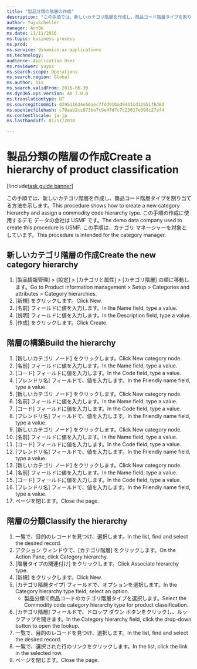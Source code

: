 ```yaml
--- 
title: "製品分類の階層の作成"
description: "この手順では、新しいカテゴリ階層を作成し、商品コード階層タイプを割り当てる方法を示します。"
author: YuyuScheller
manager: AnnBe
ms.date: 11/11/2016
ms.topic: business-process
ms.prod: 
ms.service: dynamics-ax-applications
ms.technology: 
audience: Application User
ms.reviewer: yuyus
ms.search.scope: Operations
ms.search.region: Global
ms.author: bis
ms.search.validFrom: 2016-06-30
ms.dyn365.ops.version: AX 7.0.0
ms.translationtype: HT
ms.sourcegitcommit: 029511634e56aec7fdd91bad9441cd12951fbd8d
ms.openlocfilehash: c70aab2cc873be7c9e47d7c7c23017e390c27af4
ms.contentlocale: ja-jp
ms.lasthandoff: 01/17/2018

---
```

# <a name="create-a-hierarchy-of-product-classification"></a><span data-ttu-id="d1aed-103">製品分類の階層の作成</span><span class="sxs-lookup"><span data-stu-id="d1aed-103">Create a hierarchy of product classification</span></span>

[!include[task guide banner](../../includes/task-guide-banner.md)]

<span data-ttu-id="d1aed-104">この手順では、新しいカテゴリ階層を作成し、商品コード階層タイプを割り当てる方法を示します。</span><span class="sxs-lookup"><span data-stu-id="d1aed-104">This procedure shows how to create a new category hierarchy and assign a commodity code hierarchy type.</span></span> <span data-ttu-id="d1aed-105">この手順の作成に使用するデモ データの会社は USMF です。</span><span class="sxs-lookup"><span data-stu-id="d1aed-105">The demo data company used to create this procedure is USMF.</span></span> <span data-ttu-id="d1aed-106">この手順は、カテゴリ マネージャーを対象としています。</span><span class="sxs-lookup"><span data-stu-id="d1aed-106">This procedure is intended for the category manager.</span></span>


## <a name="create-the-new-category-hierarchy"></a><span data-ttu-id="d1aed-107">新しいカテゴリ階層の作成</span><span class="sxs-lookup"><span data-stu-id="d1aed-107">Create the new category hierarchy</span></span>
1. <span data-ttu-id="d1aed-108">[製品情報管理] > [設定] > [カテゴリと属性] > [カテゴリ階層] の順に移動します。</span><span class="sxs-lookup"><span data-stu-id="d1aed-108">Go to Product information management > Setup > Categories and attributes > Category hierarchies.</span></span>
2. <span data-ttu-id="d1aed-109">[新規] をクリックします。</span><span class="sxs-lookup"><span data-stu-id="d1aed-109">Click New.</span></span>
3. <span data-ttu-id="d1aed-110">[名前] フィールドに値を入力します。</span><span class="sxs-lookup"><span data-stu-id="d1aed-110">In the Name field, type a value.</span></span>
4. <span data-ttu-id="d1aed-111">[説明] フィールドに値を入力します。</span><span class="sxs-lookup"><span data-stu-id="d1aed-111">In the Description field, type a value.</span></span>
5. <span data-ttu-id="d1aed-112">[作成] をクリックします。</span><span class="sxs-lookup"><span data-stu-id="d1aed-112">Click Create.</span></span>

## <a name="build-the-hierarchy"></a><span data-ttu-id="d1aed-113">階層の構築</span><span class="sxs-lookup"><span data-stu-id="d1aed-113">Build the hierarchy</span></span>
1. <span data-ttu-id="d1aed-114">[新しいカテゴリ ノード] をクリックします。</span><span class="sxs-lookup"><span data-stu-id="d1aed-114">Click New category node.</span></span>
2. <span data-ttu-id="d1aed-115">[名前] フィールドに値を入力します。</span><span class="sxs-lookup"><span data-stu-id="d1aed-115">In the Name field, type a value.</span></span>
3. <span data-ttu-id="d1aed-116">[コード] フィールドに値を入力します。</span><span class="sxs-lookup"><span data-stu-id="d1aed-116">In the Code field, type a value.</span></span>
4. <span data-ttu-id="d1aed-117">[フレンドリ名] フィールドで、値を入力します。</span><span class="sxs-lookup"><span data-stu-id="d1aed-117">In the Friendly name field, type a value.</span></span>
5. <span data-ttu-id="d1aed-118">[新しいカテゴリ ノード] をクリックします。</span><span class="sxs-lookup"><span data-stu-id="d1aed-118">Click New category node.</span></span>
6. <span data-ttu-id="d1aed-119">[名前] フィールドに値を入力します。</span><span class="sxs-lookup"><span data-stu-id="d1aed-119">In the Name field, type a value.</span></span>
7. <span data-ttu-id="d1aed-120">[コード] フィールドに値を入力します。</span><span class="sxs-lookup"><span data-stu-id="d1aed-120">In the Code field, type a value.</span></span>
8. <span data-ttu-id="d1aed-121">[フレンドリ名] フィールドで、値を入力します。</span><span class="sxs-lookup"><span data-stu-id="d1aed-121">In the Friendly name field, type a value.</span></span>
9. <span data-ttu-id="d1aed-122">[新しいカテゴリ ノード] をクリックします。</span><span class="sxs-lookup"><span data-stu-id="d1aed-122">Click New category node.</span></span>
10. <span data-ttu-id="d1aed-123">[名前] フィールドに値を入力します。</span><span class="sxs-lookup"><span data-stu-id="d1aed-123">In the Name field, type a value.</span></span>
11. <span data-ttu-id="d1aed-124">[コード] フィールドに値を入力します。</span><span class="sxs-lookup"><span data-stu-id="d1aed-124">In the Code field, type a value.</span></span>
12. <span data-ttu-id="d1aed-125">[フレンドリ名] フィールドで、値を入力します。</span><span class="sxs-lookup"><span data-stu-id="d1aed-125">In the Friendly name field, type a value.</span></span>
13. <span data-ttu-id="d1aed-126">[新しいカテゴリ ノード] をクリックします。</span><span class="sxs-lookup"><span data-stu-id="d1aed-126">Click New category node.</span></span>
14. <span data-ttu-id="d1aed-127">[名前] フィールドに値を入力します。</span><span class="sxs-lookup"><span data-stu-id="d1aed-127">In the Name field, type a value.</span></span>
15. <span data-ttu-id="d1aed-128">[コード] フィールドに値を入力します。</span><span class="sxs-lookup"><span data-stu-id="d1aed-128">In the Code field, type a value.</span></span>
16. <span data-ttu-id="d1aed-129">[フレンドリ名] フィールドで、値を入力します。</span><span class="sxs-lookup"><span data-stu-id="d1aed-129">In the Friendly name field, type a value.</span></span>
17. <span data-ttu-id="d1aed-130">ページを閉じます。</span><span class="sxs-lookup"><span data-stu-id="d1aed-130">Close the page.</span></span>

## <a name="classify-the-hierarchy"></a><span data-ttu-id="d1aed-131">階層の分類</span><span class="sxs-lookup"><span data-stu-id="d1aed-131">Classify the hierarchy</span></span>
1. <span data-ttu-id="d1aed-132">一覧で、目的のレコードを見つけ、選択します。</span><span class="sxs-lookup"><span data-stu-id="d1aed-132">In the list, find and select the desired record.</span></span>
2. <span data-ttu-id="d1aed-133">アクション ウィンドウで、[カテゴリ階層] をクリックします。</span><span class="sxs-lookup"><span data-stu-id="d1aed-133">On the Action Pane, click Category hierarchy.</span></span>
3. <span data-ttu-id="d1aed-134">[階層タイプの関連付け] をクリックします。</span><span class="sxs-lookup"><span data-stu-id="d1aed-134">Click Associate hierarchy type.</span></span>
4. <span data-ttu-id="d1aed-135">[新規] をクリックします。</span><span class="sxs-lookup"><span data-stu-id="d1aed-135">Click New.</span></span>
5. <span data-ttu-id="d1aed-136">[カテゴリ階層タイプ] フィールドで、オプションを選択します。</span><span class="sxs-lookup"><span data-stu-id="d1aed-136">In the Category hierarchy type field, select an option.</span></span>
    * <span data-ttu-id="d1aed-137">製品分類で商品コードのカテゴリ階層タイプを選択します。</span><span class="sxs-lookup"><span data-stu-id="d1aed-137">Select the Commodity code category hierarchy type for product classification.</span></span>  
6. <span data-ttu-id="d1aed-138">[カテゴリ階層] フィールドで、ドロップ ダウン ボタンをクリックし、ルックアップを開きます。</span><span class="sxs-lookup"><span data-stu-id="d1aed-138">In the Category hierarchy field, click the drop-down button to open the lookup.</span></span>
7. <span data-ttu-id="d1aed-139">一覧で、目的のレコードを見つけ、選択します。</span><span class="sxs-lookup"><span data-stu-id="d1aed-139">In the list, find and select the desired record.</span></span>
8. <span data-ttu-id="d1aed-140">一覧で、選択された行のリンクをクリックします。</span><span class="sxs-lookup"><span data-stu-id="d1aed-140">In the list, click the link in the selected row.</span></span>
9. <span data-ttu-id="d1aed-141">ページを閉じます。</span><span class="sxs-lookup"><span data-stu-id="d1aed-141">Close the page.</span></span>


